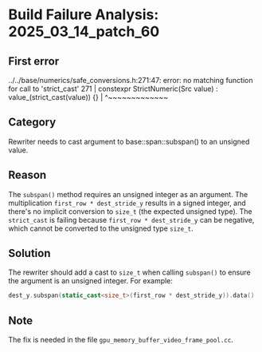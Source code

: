 # Build Failure Analysis: 2025_03_14_patch_60

## First error

../../base/numerics/safe_conversions.h:271:47: error: no matching function for call to 'strict_cast'
  271 |   constexpr StrictNumeric(Src value) : value_(strict_cast<T>(value)) {}
      |                                               ^~~~~~~~~~~~~~

## Category
Rewriter needs to cast argument to base::span::subspan() to an unsigned value.

## Reason
The `subspan()` method requires an unsigned integer as an argument. The multiplication `first_row * dest_stride_y` results in a signed integer, and there's no implicit conversion to `size_t` (the expected unsigned type). The `strict_cast` is failing because `first_row * dest_stride_y` can be negative, which cannot be converted to the unsigned type `size_t`.

## Solution
The rewriter should add a cast to `size_t` when calling `subspan()` to ensure the argument is an unsigned integer.
For example:
```c++
dest_y.subspan(static_cast<size_t>(first_row * dest_stride_y)).data()
```

## Note
The fix is needed in the file `gpu_memory_buffer_video_frame_pool.cc`.